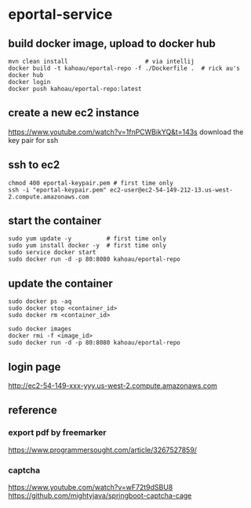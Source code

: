 # eportal-service


## build docker image, upload to docker hub
```
mvn clean install                      # via intellij 
docker build -t kahoau/eportal-repo -f ./Dockerfile .  # rick au's docker hub
docker login
docker push kahoau/eportal-repo:latest
```

## create a new ec2 instance 
https://www.youtube.com/watch?v=1fnPCWBikYQ&t=143s
download the key pair for ssh 

## ssh to ec2
```
chmod 400 eportal-keypair.pem # first time only
ssh -i "eportal-keypair.pem" ec2-user@ec2-54-149-212-13.us-west-2.compute.amazonaws.com
```

## start the container
```
sudo yum update -y          # first time only
sudo yum install docker -y  # first time only
sudo service docker start
sudo docker run -d -p 80:8080 kahoau/eportal-repo
```

## update the container
```
sudo docker ps -aq
sudo docker stop <container_id>
sudo docker rm <container_id>

sudo docker images
docker rmi -f <image_id> 
sudo docker run -d -p 80:8080 kahoau/eportal-repo
```

## login page
http://ec2-54-149-xxx-yyy.us-west-2.compute.amazonaws.com


## reference 
### export pdf by freemarker
https://www.programmersought.com/article/3267527859/

### captcha
https://www.youtube.com/watch?v=wF72t9dSBU8
https://github.com/mightyjava/springboot-captcha-cage
